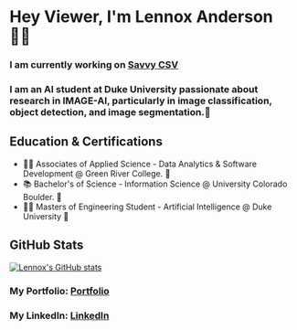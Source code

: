 # Hey Viewer, I'm Lennox Anderson 👋🏽
### I am currently working on [Savvy CSV](https://savvycsv.com) 

### I am an AI student at Duke University passionate about research in IMAGE-AI, particularly in image classification, object detection, and image segmentation.🤖

## Education & Certifications

- 🧑‍💻 Associates of Applied Science - Data Analytics & Software Development @ Green River College. 🐊
- 📚 Bachelor's of Science - Information Science @ University Colorado Boulder. 🦬
- 🧑‍🎨 Masters of Engineering Student - Artificial Intelligence @ Duke University 💙

## GitHub Stats

[![Lennox's GitHub stats](https://github-readme-stats.vercel.app/api?username=lennox55555&show_icons=true&bg_color=45,2f2f2f,3f3f3f&title_color=00aaff&text_color=00aaff&rank_icon=percentile)](https://github.com/anuraghazra/github-readme-stats)


### My Portfolio: [Portfolio]
### My LinkedIn: [LinkedIn]

[Portfolio]: https://lennoxanderson.com/portfolio
[LinkedIn]: https://www.linkedin.com/in/lennox-a/
